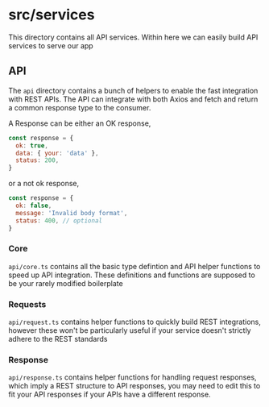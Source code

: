 # src/services

This directory contains all API services. Within here we can easily build API services to serve our app

## API

The `api` directory contains a bunch of helpers to enable the fast integration with REST APIs. The API can integrate with both Axios and fetch and return a common response type to the consumer.

A Response can be either an OK response,

```js
const response = {
  ok: true,
  data: { your: 'data' },
  status: 200,
}
```

or a not ok response,

```js
const response = {
  ok: false,
  message: 'Invalid body format',
  status: 400, // optional
}
```

### Core

`api/core.ts` contains all the basic type defintion and API helper functions to speed up API integration. These definitions and functions are supposed to be your rarely modified boilerplate

### Requests

`api/request.ts` contains helper functions to quickly build REST integrations, however these won't be particularly useful if your service doesn't strictly adhere to the REST standards

### Response

`api/response.ts` contains helper functions for handling request responses, which imply a REST structure to API responses, you may need to edit this to fit your API responses if your APIs have a different response.
